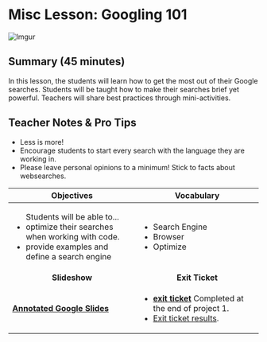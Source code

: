 # Misc Lesson: Googling 101 

![Imgur](http://i.imgur.com/LBhbHpD.jpg)

## Summary (45 minutes)
In this lesson, the students will learn how to get the most out of their Google searches. Students will be taught how to make their searches brief yet powerful. Teachers will share best practices through mini-activities.

## Teacher Notes & Pro Tips
* Less is more!
* Encourage students to start every search with the language they are working in.
* Please leave personal opinions to a minimum! Stick to facts about websearches.

| Objectives | Vocabulary |
|-------|-------|
| <ul>Students will be able to...<li> optimize their searches when working with code.</li> <li>provide examples and define a search engine</li> </ul>  | <ul> <li>Search Engine</li> <li>Browser</li> <li>Optimize</li> </ul> | 
| <center> **Slideshow** </center> |<center> **Exit Ticket** </center> |
| **[Annotated Google Slides](https://docs.google.com/presentation/d/1U7rItParhs_Aity0Rg-iV7CX3C0gWGCaicQSHn8ydag/edit?usp=sharing)**| <ul><li>[**exit ticket**](https://docs.google.com/forms/d/e/1FAIpQLSd7DGKXQQoS6YCwRVkzc__6jtdnjjSfifsLf0AOCw6eUO4ZAw/viewform) Completed at the end of project 1.</li> <li>[Exit ticket results](https://docs.google.com/a/scripted.org/forms/d/1kFKXlmxdRa3JTjrqFF-lkTh7Di0PeIDUtpnId0zkrU0/edit#responses).</li> </ul> | 








